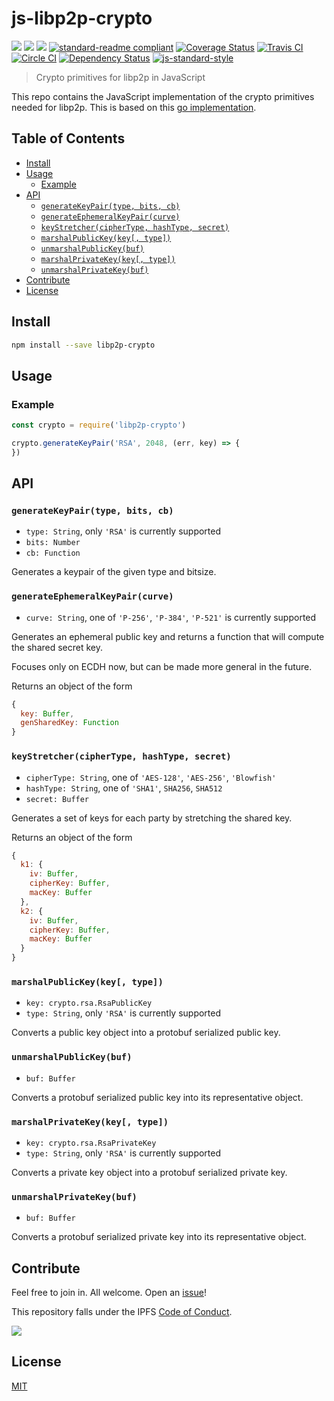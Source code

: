 # js-libp2p-crypto

[![](https://img.shields.io/badge/made%20by-Protocol%20Labs-blue.svg?style=flat-square)](http://ipn.io)
[![](https://img.shields.io/badge/project-IPFS-blue.svg?style=flat-square)](http://ipfs.io/)
[![](https://img.shields.io/badge/freenode-%23ipfs-blue.svg?style=flat-square)](http://webchat.freenode.net/?channels=%23ipfs)
[![standard-readme compliant](https://img.shields.io/badge/standard--readme-OK-green.svg?style=flat-square)](https://github.com/RichardLitt/standard-readme)
[![Coverage Status](https://coveralls.io/repos/github/libp2p/js-libp2p-crypto/badge.svg?branch=master)](https://coveralls.io/github/libp2p/js-libp2p-crypto?branch=master)
[![Travis CI](https://travis-ci.org/libp2p/js-libp2p-crypto.svg?branch=master)](https://travis-ci.org/libp2p/js-libp2p-crypto)
[![Circle CI](https://circleci.com/gh/libp2p/js-libp2p-crypto.svg?style=svg)](https://circleci.com/gh/libp2p/js-libp2p-crypto)
[![Dependency Status](https://david-dm.org/libp2p/js-libp2p-crypto.svg?style=flat-square)](https://david-dm.org/libp2p/js-libp2p-crypto)
[![js-standard-style](https://img.shields.io/badge/code%20style-standard-brightgreen.svg?style=flat-square)](https://github.com/feross/standard)

> Crypto primitives for libp2p in JavaScript

This repo contains the JavaScript implementation of the crypto primitives
needed for libp2p. This is based on this [go implementation](https://github.com/ipfs/go-libp2p-crypto).

## Table of Contents

- [Install](#install)
- [Usage](#usage)
  - [Example](#example)
- [API](#api)
  - [`generateKeyPair(type, bits, cb)`](#generatekeypairtype-bits-cb)
  - [`generateEphemeralKeyPair(curve)`](#generateephemeralkeypaircurve)
  - [`keyStretcher(cipherType, hashType, secret)`](#keystretcherciphertype-hashtype-secret)
  - [`marshalPublicKey(key[, type])`](#marshalpublickeykey-type)
  - [`unmarshalPublicKey(buf)`](#unmarshalpublickeybuf)
  - [`marshalPrivateKey(key[, type])`](#marshalprivatekeykey-type)
  - [`unmarshalPrivateKey(buf)`](#unmarshalprivatekeybuf)
- [Contribute](#contribute)
- [License](#license)

## Install

```sh
npm install --save libp2p-crypto
```

## Usage

### Example

```js
const crypto = require('libp2p-crypto')

crypto.generateKeyPair('RSA', 2048, (err, key) => {
})
```

## API

### `generateKeyPair(type, bits, cb)`

- `type: String`, only `'RSA'` is currently supported
- `bits: Number`
- `cb: Function`

Generates a keypair of the given type and bitsize.

### `generateEphemeralKeyPair(curve)`

- `curve: String`, one of `'P-256'`, `'P-384'`, `'P-521'` is currently supported

Generates an ephemeral public key and returns a function that will compute the shared secret key.

Focuses only on ECDH now, but can be made more general in the future.

Returns an object of the form
```js
{
  key: Buffer,
  genSharedKey: Function
}
```

### `keyStretcher(cipherType, hashType, secret)`

- `cipherType: String`, one of `'AES-128'`, `'AES-256'`, `'Blowfish'`
- `hashType: String`, one of `'SHA1'`, `SHA256`, `SHA512`
- `secret: Buffer`

Generates a set of keys for each party by stretching the shared key.

Returns an object of the form
```js
{
  k1: {
    iv: Buffer,
    cipherKey: Buffer,
    macKey: Buffer
  },
  k2: {
    iv: Buffer,
    cipherKey: Buffer,
    macKey: Buffer
  }
}
```
### `marshalPublicKey(key[, type])`

- `key: crypto.rsa.RsaPublicKey`
- `type: String`, only `'RSA'` is currently supported

Converts a public key object into a protobuf serialized public key.

### `unmarshalPublicKey(buf)`

- `buf: Buffer`

Converts a protobuf serialized public key into its  representative object.

### `marshalPrivateKey(key[, type])`

- `key: crypto.rsa.RsaPrivateKey`
- `type: String`, only `'RSA'` is currently supported

Converts a private key object into a protobuf serialized private key.

### `unmarshalPrivateKey(buf)`

- `buf: Buffer`

Converts a protobuf serialized private key into its  representative object.

## Contribute

Feel free to join in. All welcome. Open an [issue](https://github.com/ipfs/js-libp2p-crypto/issues)!

This repository falls under the IPFS [Code of Conduct](https://github.com/ipfs/community/blob/master/code-of-conduct.md).

[![](https://cdn.rawgit.com/jbenet/contribute-ipfs-gif/master/img/contribute.gif)](https://github.com/ipfs/community/blob/master/contributing.md)

## License

[MIT](LICENSE)
